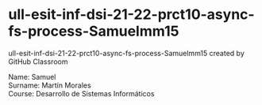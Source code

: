 # ull-esit-inf-dsi-21-22-prct10-async-fs-process-Samuelmm15
ull-esit-inf-dsi-21-22-prct10-async-fs-process-Samuelmm15 created by GitHub Classroom

Name: Samuel \
Surname: Martín Morales \
Course: Desarrollo de Sistemas Informáticos
